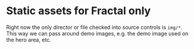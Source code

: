 # Static assets for Fractal only
Right now the only director or file checked into source controls is `img/*`. This way we can pass around demo images, e.g. the demo image used on the hero area, etc.